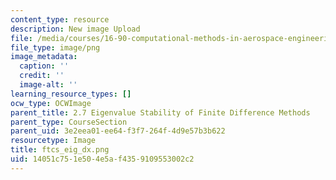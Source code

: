 ```yaml
---
content_type: resource
description: New image Upload
file: /media/courses/16-90-computational-methods-in-aerospace-engineering-spring-2014/14051c751e504e5af4359109553002c2_ftcs_eig_dx.png
file_type: image/png
image_metadata:
  caption: ''
  credit: ''
  image-alt: ''
learning_resource_types: []
ocw_type: OCWImage
parent_title: 2.7 Eigenvalue Stability of Finite Difference Methods
parent_type: CourseSection
parent_uid: 3e2eea01-ee64-f3f7-264f-4d9e57b3b622
resourcetype: Image
title: ftcs_eig_dx.png
uid: 14051c75-1e50-4e5a-f435-9109553002c2
---
```

